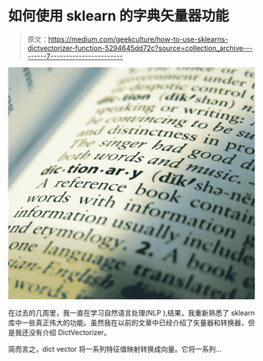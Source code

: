 # 如何使用 sklearn 的字典矢量器功能

> 原文：<https://medium.com/geekculture/how-to-use-sklearns-dictvectorizer-function-5294645dd72c?source=collection_archive---------7----------------------->

![](img/6858688edf0641fc7027773b33180b70.png)

在过去的几周里，我一直在学习自然语言处理(NLP ),结果，我重新熟悉了 sklearn 库中一些真正伟大的功能。虽然我在以前的文章中已经介绍了矢量器和转换器，但是我还没有介绍 DictVectorizer。

简而言之，dict vector 将一系列特征值映射转换成向量。它将一系列…